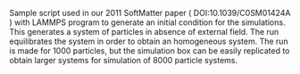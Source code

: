 Sample script used in our 2011 SoftMatter paper ( DOI:10.1039/C0SM01424A ) with LAMMPS program to generate an initial condition for the simulations.
This generates a system of particles in absence of external field. The run equilibrates the system in order to obtain an homogeneous system.
The run is made for 1000 particles, but the simulation box can be easily replicated to obtain larger systems for simulation of 8000 particle systems.
